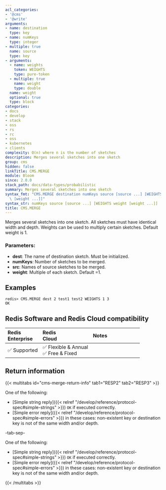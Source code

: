 ```yaml
---
acl_categories:
- '@cms'
- '@write'
arguments:
- name: destination
  type: key
- name: numKeys
  type: integer
- multiple: true
  name: source
  type: key
- arguments:
  - name: weights
    token: WEIGHTS
    type: pure-token
  - multiple: true
    name: weight
    type: double
  name: weight
  optional: true
  type: block
categories:
- docs
- develop
- stack
- oss
- rs
- rc
- oss
- kubernetes
- clients
complexity: O(n) where n is the number of sketches
description: Merges several sketches into one sketch
group: cms
hidden: false
linkTitle: CMS.MERGE
module: Bloom
since: 2.0.0
stack_path: docs/data-types/probabilistic
summary: Merges several sketches into one sketch
syntax_fmt: "CMS.MERGE destination numKeys source [source ...] [WEIGHTS weight\n \
  \ [weight ...]]"
syntax_str: numKeys source [source ...] [WEIGHTS weight [weight ...]]
title: CMS.MERGE
---
```

Merges several sketches into one sketch. All sketches must have identical width and depth. Weights can be used to multiply certain sketches. Default weight is 1. 

### Parameters:

* **dest**: The name of destination sketch. Must be initialized. 
* **numKeys**: Number of sketches to be merged.
* **src**: Names of source sketches to be merged.
* **weight**: Multiple of each sketch. Default =1.

## Examples

```
redis> CMS.MERGE dest 2 test1 test2 WEIGHTS 1 3
OK
```

## Redis Software and Redis Cloud compatibility

| Redis<br />Enterprise | Redis<br />Cloud | <span style="min-width: 9em; display: table-cell">Notes</span> |
|:----------------------|:-----------------|:------|
| <span title="Supported">&#x2705; Supported</span><br /> | <span title="Supported">&#x2705; Flexible & Annual</span><br /><span title="Supported">&#x2705; Free & Fixed</nobr></span> |  |


## Return information

{{< multitabs id="cms-merge-return-info" 
    tab1="RESP2" 
    tab2="RESP3" >}}

One of the following:

* [Simple string reply]({{< relref "/develop/reference/protocol-spec#simple-strings" >}}) `OK` if executed correctly.
* [Simple error reply]({{< relref "/develop/reference/protocol-spec#simple-errors" >}}) in these cases: non-existent key or destination key is not of the same width and/or depth.

-tab-sep-

One of the following:

* [Simple string reply]({{< relref "/develop/reference/protocol-spec#simple-strings" >}}) `OK` if executed correctly.
* [Simple error reply]({{< relref "/develop/reference/protocol-spec#simple-errors" >}}) in these cases: non-existent key or destination key is not of the same width and/or depth.

{{< /multitabs >}}